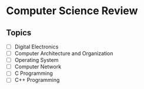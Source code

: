 # Computer Science Review

## Topics

- [ ] Digital Electronics
- [ ] Computer Architecture and Organization
- [ ] Operating System
- [ ] Computer Network
- [ ] C Programming
- [ ] C++ Programming
